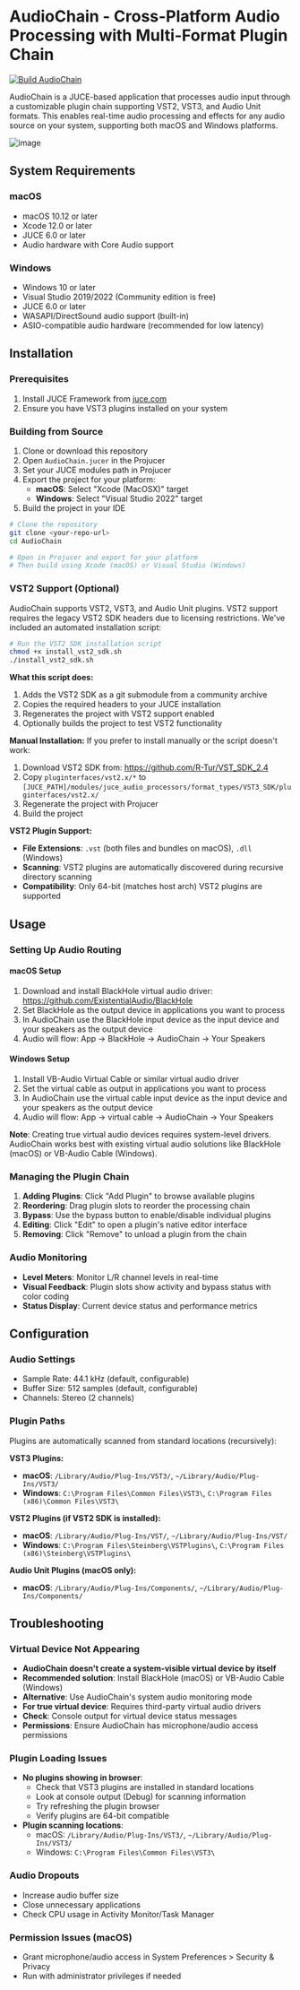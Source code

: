 # AudioChain - Cross-Platform Audio Processing with Multi-Format Plugin Chain

[![Build AudioChain](https://github.com/YOUR_USERNAME/AudioChain/actions/workflows/build.yml/badge.svg)](https://github.com/YOUR_USERNAME/AudioChain/actions/workflows/build.yml)

AudioChain is a JUCE-based application that processes audio input through a customizable plugin chain supporting VST2, VST3, and Audio Unit formats. This enables real-time audio processing and effects for any audio source on your system, supporting both macOS and Windows platforms.

![image](https://github.com/user-attachments/assets/c2374a4a-3fb8-4b78-977c-84ad483ba88d)


## System Requirements

### macOS
- macOS 10.12 or later
- Xcode 12.0 or later
- JUCE 6.0 or later
- Audio hardware with Core Audio support

### Windows
- Windows 10 or later
- Visual Studio 2019/2022 (Community edition is free)
- JUCE 6.0 or later
- WASAPI/DirectSound audio support (built-in)
- ASIO-compatible audio hardware (recommended for low latency)

## Installation

### Prerequisites
1. Install JUCE Framework from [juce.com](https://juce.com)
2. Ensure you have VST3 plugins installed on your system

### Building from Source
1. Clone or download this repository
2. Open `AudioChain.jucer` in the Projucer
3. Set your JUCE modules path in Projucer
4. Export the project for your platform:
   - **macOS**: Select "Xcode (MacOSX)" target
   - **Windows**: Select "Visual Studio 2022" target
5. Build the project in your IDE

```bash
# Clone the repository
git clone <your-repo-url>
cd AudioChain

# Open in Projucer and export for your platform
# Then build using Xcode (macOS) or Visual Studio (Windows)
```

### VST2 Support (Optional)

AudioChain supports VST2, VST3, and Audio Unit plugins. VST2 support requires the legacy VST2 SDK headers due to licensing restrictions. We've included an automated installation script:

```bash
# Run the VST2 SDK installation script
chmod +x install_vst2_sdk.sh
./install_vst2_sdk.sh
```

**What this script does:**
1. Adds the VST2 SDK as a git submodule from a community archive
2. Copies the required headers to your JUCE installation
3. Regenerates the project with VST2 support enabled
4. Optionally builds the project to test VST2 functionality

**Manual Installation:**
If you prefer to install manually or the script doesn't work:
1. Download VST2 SDK from: https://github.com/R-Tur/VST_SDK_2.4
2. Copy `pluginterfaces/vst2.x/*` to `[JUCE_PATH]/modules/juce_audio_processors/format_types/VST3_SDK/pluginterfaces/vst2.x/`
3. Regenerate the project with Projucer
4. Build the project

**VST2 Plugin Support:**
- **File Extensions**: `.vst` (both files and bundles on macOS), `.dll` (Windows)
- **Scanning**: VST2 plugins are automatically discovered during recursive directory scanning
- **Compatibility**: Only 64-bit (matches host arch) VST2 plugins are supported

## Usage

### Setting Up Audio Routing

#### macOS Setup
1. Download and install BlackHole virtual audio driver: https://github.com/ExistentialAudio/BlackHole
2. Set BlackHole as the output device in applications you want to process
4. In AudioChain use the BlackHole input device as the input device and your speakers as the output device
3. Audio will flow: App → BlackHole → AudioChain → Your Speakers

#### Windows Setup
1. Install VB-Audio Virtual Cable or similar virtual audio driver
2. Set the virtual cable as output in applications you want to process
4. In AudioChain use the virtual cable input device as the input device and your speakers as the output device
3. Audio will flow: App → virtual cable → AudioChain → Your Speakers

**Note**: Creating true virtual audio devices requires system-level drivers. AudioChain works best with existing virtual audio solutions like BlackHole (macOS) or VB-Audio Cable (Windows).

### Managing the Plugin Chain
1. **Adding Plugins**: Click "Add Plugin" to browse available plugins
2. **Reordering**: Drag plugin slots to reorder the processing chain
3. **Bypass**: Use the bypass button to enable/disable individual plugins
4. **Editing**: Click "Edit" to open a plugin's native editor interface
5. **Removing**: Click "Remove" to unload a plugin from the chain

### Audio Monitoring
- **Level Meters**: Monitor L/R channel levels in real-time
- **Visual Feedback**: Plugin slots show activity and bypass status with color coding
- **Status Display**: Current device status and performance metrics


## Configuration

### Audio Settings
- Sample Rate: 44.1 kHz (default, configurable)
- Buffer Size: 512 samples (default, configurable)
- Channels: Stereo (2 channels)

### Plugin Paths
Plugins are automatically scanned from standard locations (recursively):

**VST3 Plugins:**
- **macOS**: `/Library/Audio/Plug-Ins/VST3/`, `~/Library/Audio/Plug-Ins/VST3/`
- **Windows**: `C:\Program Files\Common Files\VST3\`, `C:\Program Files (x86)\Common Files\VST3\`

**VST2 Plugins (if VST2 SDK is installed):**
- **macOS**: `/Library/Audio/Plug-Ins/VST/`, `~/Library/Audio/Plug-Ins/VST/`
- **Windows**: `C:\Program Files\Steinberg\VSTPlugins\`, `C:\Program Files (x86)\Steinberg\VSTPlugins\`

**Audio Unit Plugins (macOS only):**
- **macOS**: `/Library/Audio/Plug-Ins/Components/`, `~/Library/Audio/Plug-Ins/Components/`

## Troubleshooting

### Virtual Device Not Appearing
- **AudioChain doesn't create a system-visible virtual device by itself**
- **Recommended solution**: Install BlackHole (macOS) or VB-Audio Cable (Windows)
- **Alternative**: Use AudioChain's system audio monitoring mode
- **For true virtual device**: Requires third-party virtual audio drivers
- **Check**: Console output for virtual device status messages
- **Permissions**: Ensure AudioChain has microphone/audio access permissions

### Plugin Loading Issues
- **No plugins showing in browser**:
  - Check that VST3 plugins are installed in standard locations
  - Look at console output (Debug) for scanning information
  - Try refreshing the plugin browser
  - Verify plugins are 64-bit compatible
- **Plugin scanning locations**:
  - macOS: `/Library/Audio/Plug-Ins/VST3/`, `~/Library/Audio/Plug-Ins/VST3/`
  - Windows: `C:\Program Files\Common Files\VST3\`

### Audio Dropouts
- Increase audio buffer size
- Close unnecessary applications
- Check CPU usage in Activity Monitor/Task Manager

### Permission Issues (macOS)
- Grant microphone/audio access in System Preferences > Security & Privacy
- Run with administrator privileges if needed
